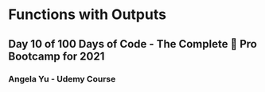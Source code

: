 # Functions with Outputs 
## Day 10 of 100 Days of Code - The Complete :snake: Pro Bootcamp for 2021
### Angela Yu - Udemy Course